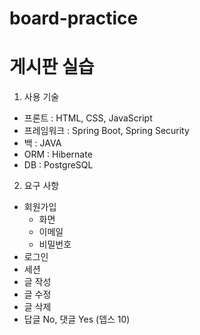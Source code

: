 # board-practice
게시판 실습
==========

1. 사용 기술
* 프론트 : HTML, CSS, JavaScript<br/>
* 프레임워크 : Spring Boot, Spring Security<br/>
* 백 : JAVA<br/>
* ORM : Hibernate<br/>
* DB : PostgreSQL

2. 요구 사항
* 회원가입
  * 화면
  * 이메일
  * 비밀번호
* 로그인
* 세션
* 글 작성
* 글 수정
* 글 삭제
* 답글 No, 댓글 Yes (뎁스 10)
